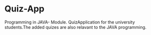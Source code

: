 # Quiz-App
Programming in JAVA- Module. QuizApplication for the university students.The added quizes are also relavant to the JAVA programming.
